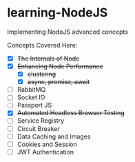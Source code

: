 # learning-NodeJS
Implementing NodeJS advanced concepts

Concepts Covered Here:

- [x] ~~The Internals of Node~~
- [x] ~~Enhancing Node Performance~~
  - [x] ~~clustering~~ 
  - [x] ~~async, promise, await~~
- [ ] RabbitMQ
- [ ] Socket IO
- [ ] Passport JS
- [x] ~~Automated Headless Browser Testing~~
- [ ] Service Registry
- [ ] Circuit Breaker
- [ ] Data Caching and Images
- [ ] Cookies and Session
- [ ] JWT Authentication